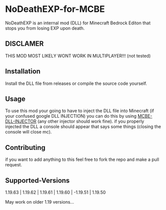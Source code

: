 # NoDeathEXP-for-MCBE

NoDeathEXP is an internal mod (DLL) for Minecraft Bedrock Editon that stops you from losing EXP upon death.
## DISCLAMER
THIS MOD MOST LIKELY WONT WORK IN MULTIPLAYER!!! (not tested)
## Installation
Install the DLL file from releases or compile the source code yourself.
## Usage
To use this mod your going to have to inject the DLL file into Minecraft (if your confused google DLL INJECTION) you can do this by using [MCBE-DLL-INJECTOR](https://github.com/ambiennt/MCBE-DLL-Injector) (any other injector should work fine). 
 if you properly injected the DLL a console should appear that says some things (closing the console will close mc).
## Contributing
if you want to add anything to this feel free to fork the repo and make a pull request.
## Supported-Versions
1.19.63 | 1.19.62 | 1.19.61 | 1.19.60 | -1.19.51 | 1.19.50


May work on older 1.19 versions...
